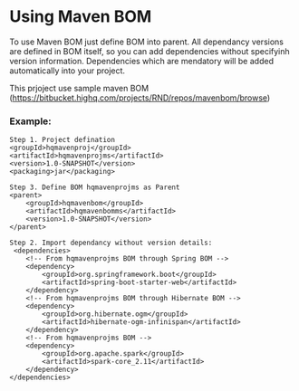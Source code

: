 # Using Maven BOM

To use Maven BOM just define BOM into parent.
All dependancy versions are defined in BOM itself, so you can add dependencies without specifyinh version information.
Dependencies which are mendatory will be added automatically into your project.

This prjoject use sample maven BOM (https://bitbucket.highq.com/projects/RND/repos/mavenbom/browse)

### Example:
    Step 1. Project defination
    <groupId>hqmavenproj</groupId>
    <artifactId>hqmavenprojms</artifactId>
    <version>1.0-SNAPSHOT</version>
    <packaging>jar</packaging>
    
	Step 3. Define BOM hqmavenprojms as Parent
    <parent>
        <groupId>hqmavenbom</groupId>
        <artifactId>hqmavenbomms</artifactId>
        <version>1.0-SNAPSHOT</version>
    </parent>
	
    Step 2. Import dependancy without version details:
     <dependencies>
        <!-- From hqmavenprojms BOM through Spring BOM -->
        <dependency>
            <groupId>org.springframework.boot</groupId>
            <artifactId>spring-boot-starter-web</artifactId>
        </dependency>
        <!-- From hqmavenprojms BOM through Hibernate BOM -->
        <dependency>
            <groupId>org.hibernate.ogm</groupId>
            <artifactId>hibernate-ogm-infinispan</artifactId>
        </dependency>
        <!-- From hqmavenprojms BOM -->
        <dependency>
            <groupId>org.apache.spark</groupId>
            <artifactId>spark-core_2.11</artifactId>
        </dependency>
    </dependencies>
	